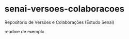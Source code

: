 # senai-versoes-colaboracoes
Repositório de Versões e Colaborações (Estudo Senai)

readme de exemplo

